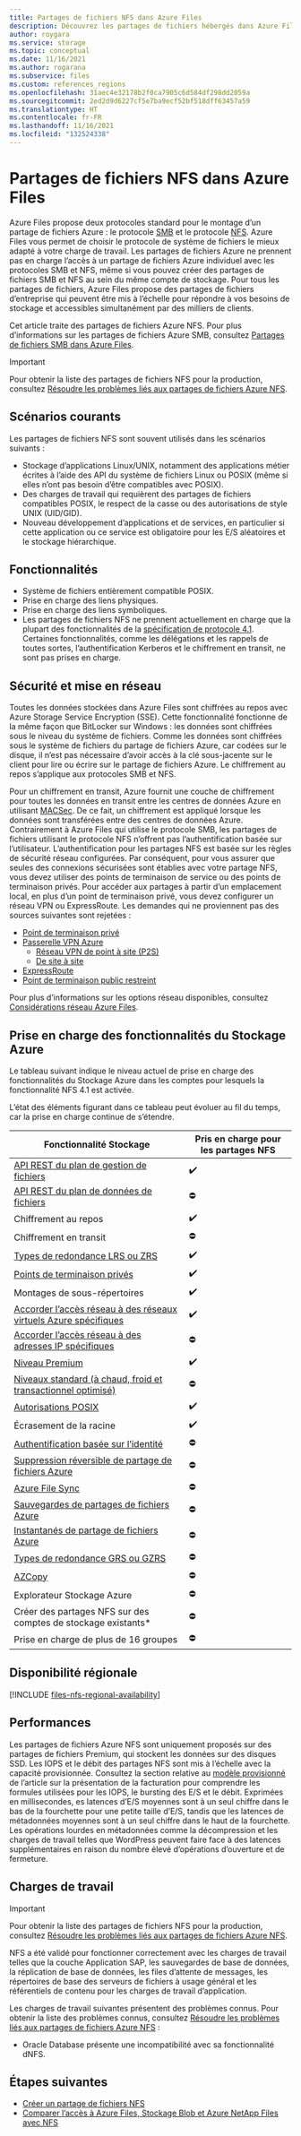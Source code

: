 ```yaml
---
title: Partages de fichiers NFS dans Azure Files
description: Découvrez les partages de fichiers hébergés dans Azure Files avec le protocole NFS (Network File System).
author: roygara
ms.service: storage
ms.topic: conceptual
ms.date: 11/16/2021
ms.author: rogarana
ms.subservice: files
ms.custom: references_regions
ms.openlocfilehash: 31aec4e32178b2f0ca7905c6d584df298dd2059a
ms.sourcegitcommit: 2ed2d9d6227cf5e7ba9ecf52bf518dff63457a59
ms.translationtype: HT
ms.contentlocale: fr-FR
ms.lasthandoff: 11/16/2021
ms.locfileid: "132524338"
---
```

# <a name="nfs-file-shares-in-azure-files"></a>Partages de fichiers NFS dans Azure Files
Azure Files propose deux protocoles standard pour le montage d’un partage de fichiers Azure : le protocole [SMB](/windows/win32/fileio/microsoft-smb-protocol-and-cifs-protocol-overview) et le protocole [NFS](https://en.wikipedia.org/wiki/Network_File_System). Azure Files vous permet de choisir le protocole de système de fichiers le mieux adapté à votre charge de travail. Les partages de fichiers Azure ne prennent pas en charge l’accès à un partage de fichiers Azure individuel avec les protocoles SMB et NFS, même si vous pouvez créer des partages de fichiers SMB et NFS au sein du même compte de stockage. Pour tous les partages de fichiers, Azure Files propose des partages de fichiers d’entreprise qui peuvent être mis à l’échelle pour répondre à vos besoins de stockage et accessibles simultanément par des milliers de clients.

Cet article traite des partages de fichiers Azure NFS. Pour plus d’informations sur les partages de fichiers Azure SMB, consultez [Partages de fichiers SMB dans Azure Files](files-smb-protocol.md).

> [!IMPORTANT]
>  Pour obtenir la liste des partages de fichiers NFS pour la production, consultez [Résoudre les problèmes liés aux partages de fichiers Azure NFS](storage-troubleshooting-files-nfs.md).

## <a name="common-scenarios"></a>Scénarios courants
Les partages de fichiers NFS sont souvent utilisés dans les scénarios suivants :

- Stockage d’applications Linux/UNIX, notamment des applications métier écrites à l’aide des API du système de fichiers Linux ou POSIX (même si elles n’ont pas besoin d’être compatibles avec POSIX).
- Des charges de travail qui requièrent des partages de fichiers compatibles POSIX, le respect de la casse ou des autorisations de style UNIX (UID/GID).
- Nouveau développement d’applications et de services, en particulier si cette application ou ce service est obligatoire pour les E/S aléatoires et le stockage hiérarchique. 

## <a name="features"></a>Fonctionnalités
- Système de fichiers entièrement compatible POSIX.
- Prise en charge des liens physiques.
- Prise en charge des liens symboliques.
- Les partages de fichiers NFS ne prennent actuellement en charge que la plupart des fonctionnalités de la [spécification de protocole 4.1](https://tools.ietf.org/html/rfc5661). Certaines fonctionnalités, comme les délégations et les rappels de toutes sortes, l’authentification Kerberos et le chiffrement en transit, ne sont pas prises en charge.


## <a name="security-and-networking"></a>Sécurité et mise en réseau
Toutes les données stockées dans Azure Files sont chiffrées au repos avec Azure Storage Service Encryption (SSE). Cette fonctionnalité fonctionne de la même façon que BitLocker sur Windows : les données sont chiffrées sous le niveau du système de fichiers. Comme les données sont chiffrées sous le système de fichiers du partage de fichiers Azure, car codées sur le disque, il n’est pas nécessaire d’avoir accès à la clé sous-jacente sur le client pour lire ou écrire sur le partage de fichiers Azure. Le chiffrement au repos s’applique aux protocoles SMB et NFS.

Pour un chiffrement en transit, Azure fournit une couche de chiffrement pour toutes les données en transit entre les centres de données Azure en utilisant [MACSec](https://en.wikipedia.org/wiki/IEEE_802.1AE). De ce fait, un chiffrement est appliqué lorsque les données sont transférées entre des centres de données Azure. Contrairement à Azure Files qui utilise le protocole SMB, les partages de fichiers utilisant le protocole NFS n’offrent pas l’authentification basée sur l’utilisateur. L’authentification pour les partages NFS est basée sur les règles de sécurité réseau configurées. Par conséquent, pour vous assurer que seules des connexions sécurisées sont établies avec votre partage NFS, vous devez utiliser des points de terminaison de service ou des points de terminaison privés. Pour accéder aux partages à partir d’un emplacement local, en plus d’un point de terminaison privé, vous devez configurer un réseau VPN ou ExpressRoute. Les demandes qui ne proviennent pas des sources suivantes sont rejetées :

- [Point de terminaison privé](storage-files-networking-overview.md#private-endpoints)
- [Passerelle VPN Azure](../../vpn-gateway/vpn-gateway-about-vpngateways.md)
    - [Réseau VPN de point à site (P2S)](../../vpn-gateway/point-to-site-about.md)
    - [De site à site](../../vpn-gateway/design.md#s2smulti)
- [ExpressRoute](../../expressroute/expressroute-introduction.md)
- [Point de terminaison public restreint](storage-files-networking-overview.md#storage-account-firewall-settings)

Pour plus d’informations sur les options réseau disponibles, consultez [Considérations réseau Azure Files](storage-files-networking-overview.md).

## <a name="support-for-azure-storage-features"></a>Prise en charge des fonctionnalités du Stockage Azure

Le tableau suivant indique le niveau actuel de prise en charge des fonctionnalités du Stockage Azure dans les comptes pour lesquels la fonctionnalité NFS 4.1 est activée. 

L’état des éléments figurant dans ce tableau peut évoluer au fil du temps, car la prise en charge continue de s’étendre.

| Fonctionnalité Stockage | Pris en charge pour les partages NFS |
|-----------------|---------|
| [API REST du plan de gestion de fichiers](/rest/api/storagerp/file-shares) | ✔️ |
| [API REST du plan de données de fichiers](/rest/api/storageservices/file-service-rest-api)| ⛔ |
| Chiffrement au repos|   ✔️ |
| Chiffrement en transit| ⛔ |
| [Types de redondance LRS ou ZRS](storage-files-planning.md#redundancy)|  ✔️ |
| [Points de terminaison privés](storage-files-networking-overview.md#private-endpoints) | ✔️  |
| Montages de sous-répertoires|  ✔️ |
| [Accorder l’accès réseau à des réseaux virtuels Azure spécifiques](storage-files-networking-endpoints.md#restrict-access-to-the-public-endpoint-to-specific-virtual-networks)|  ✔️  |
| [Accorder l’accès réseau à des adresses IP spécifiques](../common/storage-network-security.md?toc=%2fazure%2fstorage%2ffiles%2ftoc.json#grant-access-from-an-internet-ip-range)| ⛔ |
| [Niveau Premium](storage-files-planning.md#storage-tiers) |  ✔️  |
| [Niveaux standard (à chaud, froid et transactionnel optimisé)](storage-files-planning.md#storage-tiers)| ⛔ |
| [Autorisations POSIX](https://en.wikipedia.org/wiki/File-system_permissions#Notation_of_traditional_Unix_permissions)|  ✔️  |
| Écrasement de la racine|  ✔️  |
| [Authentification basée sur l’identité](storage-files-active-directory-overview.md) | ⛔ |
| [Suppression réversible de partage de fichiers Azure](storage-files-prevent-file-share-deletion.md) | ⛔  |
| [Azure File Sync](../file-sync/file-sync-introduction.md)| ⛔ |
| [Sauvegardes de partages de fichiers Azure](../../backup/azure-file-share-backup-overview.md)| ⛔ |
| [Instantanés de partage de fichiers Azure](storage-snapshots-files.md)| ⛔ |
| [Types de redondance GRS ou GZRS](storage-files-planning.md#redundancy)| ⛔ |
| [AZCopy](../common/storage-use-azcopy-v10.md?toc=%2fazure%2fstorage%2ffiles%2ftoc.json)| ⛔ |
| Explorateur Stockage Azure| ⛔ |
| Créer des partages NFS sur des comptes de stockage existants*| ⛔ |
| Prise en charge de plus de 16 groupes| ⛔ |

## <a name="regional-availability"></a>Disponibilité régionale

[!INCLUDE [files-nfs-regional-availability](../../../includes/files-nfs-regional-availability.md)]

## <a name="performance"></a>Performances
Les partages de fichiers Azure NFS sont uniquement proposés sur des partages de fichiers Premium, qui stockent les données sur des disques SSD. Les IOPS et le débit des partages NFS sont mis à l’échelle avec la capacité provisionnée. Consultez la section relative au [modèle provisionné](understanding-billing.md#provisioned-model) de l’article sur la présentation de la facturation pour comprendre les formules utilisées pour les IOPS, le bursting des E/S et le débit. Exprimées en millisecondes, es latences d’E/S moyennes sont à un seul chiffre dans le bas de la fourchette pour une petite taille d’E/S, tandis que les latences de métadonnées moyennes sont à un seul chiffre dans le haut de la fourchette. Les opérations lourdes en métadonnées comme la décompression et les charges de travail telles que WordPress peuvent faire face à des latences supplémentaires en raison du nombre élevé d’opérations d’ouverture et de fermeture.

## <a name="workloads"></a>Charges de travail
> [!IMPORTANT]
> Pour obtenir la liste des partages de fichiers NFS pour la production, consultez [Résoudre les problèmes liés aux partages de fichiers Azure NFS](storage-troubleshooting-files-nfs.md).

NFS a été validé pour fonctionner correctement avec les charges de travail telles que la couche Application SAP, les sauvegardes de base de données, la réplication de base de données, les files d’attente de messages, les répertoires de base des serveurs de fichiers à usage général et les référentiels de contenu pour les charges de travail d’application.

Les charges de travail suivantes présentent des problèmes connus. Pour obtenir la liste des problèmes connus, consultez [Résoudre les problèmes liés aux partages de fichiers Azure NFS](storage-troubleshooting-files-nfs.md) :
- Oracle Database présente une incompatibilité avec sa fonctionnalité dNFS.


## <a name="next-steps"></a>Étapes suivantes
- [Créer un partage de fichiers NFS](storage-files-how-to-create-nfs-shares.md)
- [Comparer l’accès à Azure Files, Stockage Blob et Azure NetApp Files avec NFS](../common/nfs-comparison.md?toc=%2fazure%2fstorage%2ffiles%2ftoc.json)
